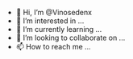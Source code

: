 - 👋 Hi, I’m @Vinosedenx
- 👀 I’m interested in ...
- 🌱 I’m currently learning ...
- 💞️ I’m looking to collaborate on ...
- 📫 How to reach me ...

<!---
Vinosedenx/Vinosedenx is a ✨ special ✨ repository because its `README.md` (this file) appears on your GitHub profile.
You can click the Preview link to take a look at your changes.
--->
